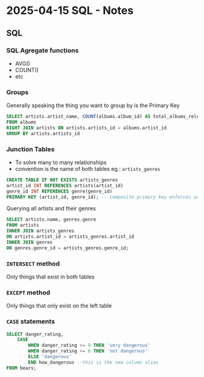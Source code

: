 # 2025-04-15 SQL - Notes
## SQL
### SQL Agregate functions
- AVG()
- COUNT()
- etc

### Groups
Generally speaking the thing you want to group by is the Primary Key
```sql
SELECT artists.artist_name, COUNT(albums.album_id) AS total_albums_released
FROM albums
RIGHT JOIN artists ON artists.artists_id = albums.artist_id
GROUP BY artists.artists_id
```

### Junction Tables
- To solve many to many relationships
- convention is the name of both tables eg.: `artists_genres`

```sql
CREATE TABLE IF NOT EXISTS artists_genres
artist_id INT REFERENCES artists(artist_id)
genre_id INT REFERENCES genre(genre_id)
PRIMARY KEY (artist_id, genre_id); -- composite primary key enforces uniqueness in this relationship
```

Querying all artists and their genres
```sql
SELECT artists.name, genres.genre
FROM artists
INNER JOIN artists_genres
ON artists.artist_id = artists_genres.artist_id
INNER JOIN genres
ON genres.genre_id = artists_genres.genre_id;
```

### `INTERSECT` method
Only things that exist in both tables

### `EXCEPT` method
Only things that only exist on the left table

### `CASE` statements
```sql
SELECT danger_rating,
    CASE
        WHEN danger_rating >= 9 THEN 'very dangerous'
        WHEN danger_rating <= 6 THEN 'not dangerous'
        ELSE 'dangerous'
        END how_dangerous --this is the new column alias
FROM bears;
```